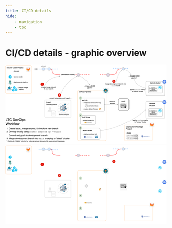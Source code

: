 ```yaml
---
title: CI/CD details
hide:
    - navigation
    - toc
---
```


# CI/CD details - graphic overview

![Development workflow](../assets/devops-workflow-overview-light.png#only-light)
![Development workflow](../assets/devops-workflow-overview-dark.png#only-dark)